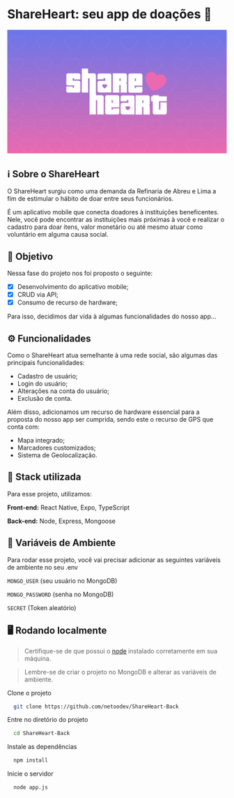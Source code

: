 
# ShareHeart: seu app de doações 🩷

![ShareHeart](./assets/shareheart-cover.png)


## ℹ️ Sobre o ShareHeart

O ShareHeart surgiu como uma demanda da Refinaria de Abreu e Lima a fim de estimular o hábito de doar entre seus funcionários. 

É um aplicativo mobile que conecta doadores à instituições beneficentes. Nele, você pode encontrar as instituições mais próximas à você e realizar o cadastro para doar itens, valor monetário ou até mesmo atuar como voluntário em alguma causa social.
## 🎯  Objetivo

Nessa fase do projeto nos foi proposto o seguinte:

- [x]  Desenvolvimento do aplicativo mobile;
- [x]  CRUD via API;
- [x]  Consumo de recurso de hardware;

Para isso, decidimos dar vida à algumas funcionalidades do nosso app...
## ⚙️ Funcionalidades

Como o ShareHeart atua semelhante à uma rede social, são algumas das principais funcionalidades:

- Cadastro de usuário;
- Login do usuário;
- Alterações na conta do usuário;
- Exclusão de conta.

Além disso, adicionamos um recurso de hardware essencial para a proposta do nosso app ser cumprida, sendo este o recurso de GPS que conta com: 

- Mapa integrado;
- Marcadores customizados;
- Sistema de Geolocalização.


## 🔋 Stack utilizada

Para esse projeto, utilizamos: 

**Front-end:** React Native, Expo, TypeScript

**Back-end:** Node, Express, Mongoose


## 🔐 Variáveis de Ambiente

Para rodar esse projeto, você vai precisar adicionar as seguintes variáveis de ambiente no seu .env

`MONGO_USER` (seu usuário no MongoDB)

`MONGO_PASSWORD` (senha no MongoDB)

`SECRET` (Token aleatório)


## 🖥️ Rodando localmente

> Certifique-se de que possui o [node](https://nodejs.org/en/download/package-manager/current) instalado corretamente em sua máquina.

> Lembre-se de criar o projeto no MongoDB e alterar as variáveis de ambiente.

Clone o projeto

```bash
  git clone https://github.com/netoodev/ShareHeart-Back
```

Entre no diretório do projeto

```bash
  cd ShareHeart-Back
```

Instale as dependências

```bash
  npm install
```

Inicie o servidor

```bash
  node app.js
```

